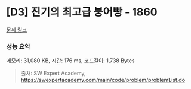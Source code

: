 # [D3] 진기의 최고급 붕어빵 - 1860 

[문제 링크](https://swexpertacademy.com/main/code/problem/problemDetail.do?contestProbId=AV5LsaaqDzYDFAXc) 

### 성능 요약

메모리: 31,080 KB, 시간: 176 ms, 코드길이: 1,738 Bytes



> 출처: SW Expert Academy, https://swexpertacademy.com/main/code/problem/problemList.do